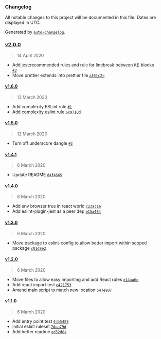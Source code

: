 ### Changelog

All notable changes to this project will be documented in this file. Dates are displayed in UTC.

Generated by [`auto-changelog`](https://github.com/CookPete/auto-changelog).

### [v2.0.0](https://github.com/lyvly-living/eslint-config-lyvly/compare/v1.6.0...v2.0.0)

> 14 April 2020

- Add jest:recommended rules and rule for linebreak between it() blocks [`#3`](https://github.com/lyvly-living/eslint-config-lyvly/pull/3)
- Move prettier extends into prettier file [`a36fc2e`](https://github.com/lyvly-living/eslint-config-lyvly/commit/a36fc2e8fe0c6133db32ffdc908165fe9faa3d2e)

#### [v1.6.0](https://github.com/lyvly-living/eslint-config-lyvly/compare/v1.5.0...v1.6.0)

> 13 March 2020

- Add complexity ESLint rule [`#1`](https://github.com/lyvly-living/eslint-config-lyvly/pull/1)
- Add complexity eslint rule [`6c9710d`](https://github.com/lyvly-living/eslint-config-lyvly/commit/6c9710d21f820c754715527da80de1f55ed7ab7f)

#### [v1.5.0](https://github.com/lyvly-living/eslint-config-lyvly/compare/v1.4.1...v1.5.0)

> 12 March 2020

- Turn off underscore dangle [`#2`](https://github.com/lyvly-living/eslint-config-lyvly/pull/2)

#### [v1.4.1](https://github.com/lyvly-living/eslint-config-lyvly/compare/v1.4.0...v1.4.1)

> 6 March 2020

- Update README [`d4f4669`](https://github.com/lyvly-living/eslint-config-lyvly/commit/d4f46693d396a5e3b29a815f29efdc8107b400a5)

#### [v1.4.0](https://github.com/lyvly-living/eslint-config-lyvly/compare/v1.3.0...v1.4.0)

> 6 March 2020

- Add env browser true in react world [`c23ac16`](https://github.com/lyvly-living/eslint-config-lyvly/commit/c23ac1647e9ed1beab6563dd591772c41722599b)
- Add eslint-plugin-jest as a peer dep [`e15a484`](https://github.com/lyvly-living/eslint-config-lyvly/commit/e15a4848e083be74d8acb1a4e2b3227b67c973ab)

#### [v1.3.0](https://github.com/lyvly-living/eslint-config-lyvly/compare/v1.2.0...v1.3.0)

> 6 March 2020

- Move package to eslint-config to allow better import within scoped package [`c01d9e2`](https://github.com/lyvly-living/eslint-config-lyvly/commit/c01d9e2e67318f429c8b16b436a28ac3de316fe7)

#### [v1.2.0](https://github.com/lyvly-living/eslint-config-lyvly/compare/v1.1.0...v1.2.0)

> 6 March 2020

- Move files to allow easy importing and add React rules [`e14aa6e`](https://github.com/lyvly-living/eslint-config-lyvly/commit/e14aa6e91cd7636df8f70d39df66bdf3b4b620b3)
- Add react import test [`c421753`](https://github.com/lyvly-living/eslint-config-lyvly/commit/c421753b35ce94045a9d4063000f98eee754ffe2)
- Amend main script to match new location [`547e907`](https://github.com/lyvly-living/eslint-config-lyvly/commit/547e907f6107e32f12c59612ef7c27e7369046df)

#### v1.1.0

> 6 March 2020

- Add entry point test [`4db5489`](https://github.com/lyvly-living/eslint-config-lyvly/commit/4db5489861e6a562032f0627b172e03cbc48a614)
- Initial eslint ruleset [`7dca79d`](https://github.com/lyvly-living/eslint-config-lyvly/commit/7dca79dc479246a7cfb070c23eb7038ed6821674)
- Add better readme [`ed52d8a`](https://github.com/lyvly-living/eslint-config-lyvly/commit/ed52d8ab4c5fb897c6983e59415edf78f282f9c8)
